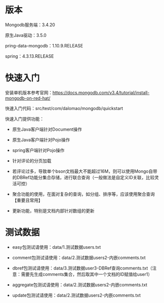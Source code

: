 # 版本

Mongodb服务端：3.4.20

原生Java驱动：3.5.0

pring-data-mongodb：1.10.9.RELEASE

spring：4.3.13.RELEASE

# 快速入门

安装单机版本参考官网：https://docs.mongodb.com/v3.4/tutorial/install-mongodb-on-red-hat/

快速入门代码：src/test/com/dalomao/mongodb/quickstart

快速入门提供功能：

* 原生Java客户端针对Document操作

* 原生Java客户端针对Pojo操作

* spring客户端针对Pojo操作

* 针对评论的分页加载

* 若评论过多，导致单个bson文档最大不能超过16M，则可以使用Mongo自带的DBRef功能分集合存储，进行联合查询（一般做法是自定义ID关联，比较灵活可控）

* 聚合功能的使用，在面对复杂的查询，如分组、排序等，应该使用聚合查询【重要且常用】

* 更新功能，特别是文档内部针对数组的更新

# 测试数据

* easy包测试请使用：data/1.测试数据users.txt

* comment包测试请使用：data/2.测试数据users2-内嵌comments.txt

* dbref包测试请使用：data/3.测试数据user3-DBRef查询comments.txt（注意：需要先生成comments集合，然后取其中一个文档的ID赋值给user1）

* aggregate包测试请使用：data/2.测试数据users2-内嵌comments.txt

* update包测试请使用：data/2.测试数据users2-内嵌comments.txt